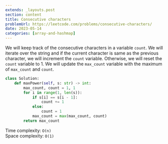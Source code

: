 ```yaml
---
extends: _layouts.post
section: content
title: Consecutive characters
problemUrl: https://leetcode.com/problems/consecutive-characters/
date: 2023-05-14
categories: [array-and-hashmap]
---
```


We will keep track of the consecutive characters in a variable `count`. We will iterate over the string and if the current character is same as the previous character, we will increment the `count` variable. Otherwise, we will reset the `count` variable to 1. We will update the `max_count` variable with the maximum of `max_count` and `count`.

```python
class Solution:
    def maxPower(self, s: str) -> int:
        max_count, count = 1, 1
        for i in range(1, len(s)):
            if s[i] == s[i - 1]:
                count += 1
            else:
                count = 1
            max_count = max(max_count, count)
        return max_count
```

Time complexity: `O(n)` <br/>
Space complexity: `O(1)`